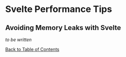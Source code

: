 # Svelte Performance Tips


## Avoiding Memory Leaks with Svelte

_to be written_

[Back to Table of Contents](https://github.com/svelte-society/recipes-mvp#table-of-contents)
